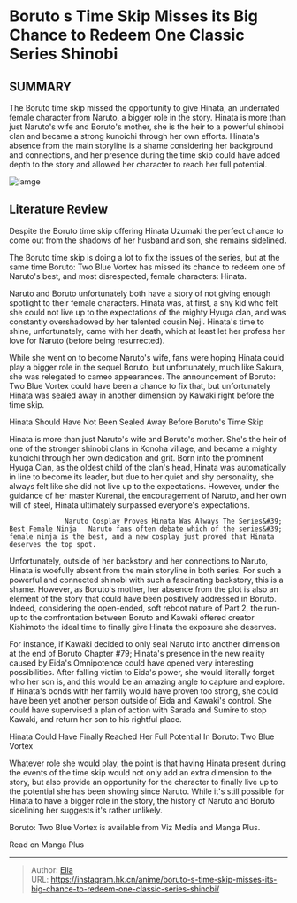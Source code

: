 # Boruto s Time Skip Misses its Big Chance to Redeem One Classic Series Shinobi


## SUMMARY 



  The Boruto time skip missed the opportunity to give Hinata, an underrated female character from Naruto, a bigger role in the story.   Hinata is more than just Naruto&#39;s wife and Boruto&#39;s mother, she is the heir to a powerful shinobi clan and became a strong kunoichi through her own efforts.   Hinata&#39;s absence from the main storyline is a shame considering her background and connections, and her presence during the time skip could have added depth to the story and allowed her character to reach her full potential.  

![iamge](https://static1.srcdn.com/wordpress/wp-content/uploads/2017/04/Hinata-Hyuuga-in-Naruto-Shippuuden.jpg)

## Literature Review

Despite the Boruto time skip offering Hinata Uzumaki the perfect chance to come out from the shadows of her husband and son, she remains sidelined.




The Boruto time skip is doing a lot to fix the issues of the series, but at the same time Boruto: Two Blue Vortex has missed its chance to redeem one of Naruto&#39;s best, and most disrespected, female characters: Hinata.




Naruto and Boruto unfortunately both have a story of not giving enough spotlight to their female characters. Hinata was, at first, a shy kid who felt she could not live up to the expectations of the mighty Hyuga clan, and was constantly overshadowed by her talented cousin Neji. Hinata&#39;s time to shine, unfortunately, came with her death, which at least let her profess her love for Naruto (before being resurrected).

          

While she went on to become Naruto&#39;s wife, fans were hoping Hinata could play a bigger role in the sequel Boruto, but unfortunately, much like Sakura, she was relegated to cameo appearances. The announcement of Boruto: Two Blue Vortex could have been a chance to fix that, but unfortunately Hinata was sealed away in another dimension by Kawaki right before the time skip.





 Hinata Should Have Not Been Sealed Away Before Boruto&#39;s Time Skip 
          

Hinata is more than just Naruto&#39;s wife and Boruto&#39;s mother. She&#39;s the heir of one of the stronger shinobi clans in Konoha village, and became a mighty kunoichi through her own dedication and grit. Born into the prominent Hyuga Clan, as the oldest child of the clan&#39;s head, Hinata was automatically in line to become its leader, but due to her quiet and shy personality, she always felt like she did not live up to the expectations. However, under the guidance of her master Kurenai, the encouragement of Naruto, and her own will of steel, Hinata ultimately surpassed everyone&#39;s expectations.

                  Naruto Cosplay Proves Hinata Was Always The Series&#39; Best Female Ninja   Naruto fans often debate which of the series&#39; female ninja is the best, and a new cosplay just proved that Hinata deserves the top spot.   




Unfortunately, outside of her backstory and her connections to Naruto, Hinata is woefully absent from the main storyline in both series. For such a powerful and connected shinobi with such a fascinating backstory, this is a shame. However, as Boruto&#39;s mother, her absence from the plot is also an element of the story that could have been positively addressed in Boruto. Indeed, considering the open-ended, soft reboot nature of Part 2, the run-up to the confrontation between Boruto and Kawaki offered creator Kishimoto the ideal time to finally give Hinata the exposure she deserves.

For instance, if Kawaki decided to only seal Naruto into another dimension at the end of Boruto Chapter #79; Hinata&#39;s presence in the new reality caused by Eida&#39;s Omnipotence could have opened very interesting possibilities. After falling victim to Eida&#39;s power, she would literally forget who her son is, and this would be an amazing angle to capture and explore. If Hinata&#39;s bonds with her family would have proven too strong, she could have been yet another person outside of Eida and Kawaki&#39;s control. She could have supervised a plan of action with Sarada and Sumire to stop Kawaki, and return her son to his rightful place.






 Hinata Could Have Finally Reached Her Full Potential In Boruto: Two Blue Vortex 
          

Whatever role she would play, the point is that having Hinata present during the events of the time skip would not only add an extra dimension to the story, but also provide an opportunity for the character to finally live up to the potential she has been showing since Naruto. While it&#39;s still possible for Hinata to have a bigger role in the story, the history of Naruto and Boruto sidelining her suggests it&#39;s rather unlikely.

Boruto: Two Blue Vortex is available from Viz Media and Manga Plus.

Read on Manga Plus



---

> Author: [Ella](https://instagram.hk.cn/)  
> URL: https://instagram.hk.cn/anime/boruto-s-time-skip-misses-its-big-chance-to-redeem-one-classic-series-shinobi/  

